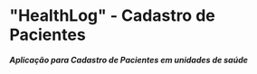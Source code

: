 # "HealthLog" - Cadastro de Pacientes
<div> 
  <p>
  <i><b>Aplicação para Cadastro de Pacientes em unidades de saúde</i></b>
  </p>
</div>
